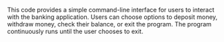 This code provides a simple command-line interface for users to interact with the banking application. Users can choose options to deposit money, withdraw money, check their balance, or exit the program. The program continuously runs until the user chooses to exit.
